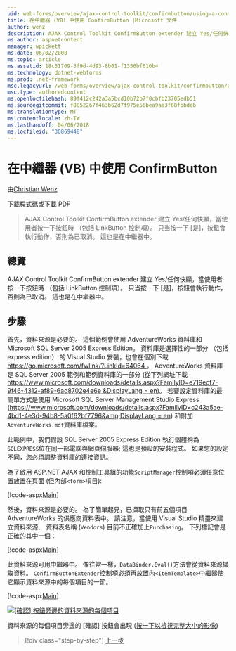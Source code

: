 ```yaml
---
uid: web-forms/overview/ajax-control-toolkit/confirmbutton/using-a-confirmbutton-in-a-repeater-vb
title: 在中繼器 (VB) 中使用 ConfirmButton |Microsoft 文件
author: wenz
description: AJAX Control Toolkit ConfirmButton extender 建立 Yes/任何快顯，當使用者按一下按鈕時 （包括 LinkButton 控制項）。 只有當是...
ms.author: aspnetcontent
manager: wpickett
ms.date: 06/02/2008
ms.topic: article
ms.assetid: 18c31709-3f9d-4d93-8b01-f1356bf610b4
ms.technology: dotnet-webforms
ms.prod: .net-framework
msc.legacyurl: /web-forms/overview/ajax-control-toolkit/confirmbutton/using-a-confirmbutton-in-a-repeater-vb
msc.type: authoredcontent
ms.openlocfilehash: 89f412c242a3a5bcd10b72b7f0cbfb23705edb51
ms.sourcegitcommit: f8852267f463b62d7f975e56bea9aa3f68fbbdeb
ms.translationtype: MT
ms.contentlocale: zh-TW
ms.lasthandoff: 04/06/2018
ms.locfileid: "30869448"
---
```

<a name="using-a-confirmbutton-in-a-repeater-vb"></a>在中繼器 (VB) 中使用 ConfirmButton
====================
由[Christian Wenz](https://github.com/wenz)

[下載程式碼](http://download.microsoft.com/download/8/6/d/86dea6c6-bb92-4fa6-aa14-f8c0f82100f5/ConfirmButton1.vb.zip)或[下載 PDF](http://download.microsoft.com/download/b/6/a/b6ae89ee-df69-4c87-9bfb-ad1eb2b23373/confirmbutton1VB.pdf)

> AJAX Control Toolkit ConfirmButton extender 建立 Yes/任何快顯，當使用者按一下按鈕時 （包括 LinkButton 控制項）。 只当按一下 [是]，按鈕會執行動作，否則為已取消。 這也是在中繼器中。


## <a name="overview"></a>總覽

AJAX Control Toolkit ConfirmButton extender 建立 Yes/任何快顯，當使用者按一下按鈕時 （包括 LinkButton 控制項）。 只当按一下 [是]，按鈕會執行動作，否則為已取消。 這也是在中繼器中。

## <a name="steps"></a>步驟

首先，資料來源是必要的。 這個範例會使用 AdventureWorks 資料庫和 Microsoft SQL Server 2005 Express Edition。 資料庫是選擇性的一部分 （包括 express edition） 的 Visual Studio 安裝，也會在個別下載[ https://go.microsoft.com/fwlink/?LinkId=64064 ](https://go.microsoft.com/fwlink/?LinkId=64064)。 AdventureWorks 資料庫是 SQL Server 2005 範例和範例資料庫的一部分 (從下列網址下載[ https://www.microsoft.com/downloads/details.aspx?FamilyID=e719ecf7-9f46-4312-af89-6ad8702e4e6e &amp;DisplayLang = en](https://www.microsoft.com/downloads/details.aspx?FamilyID=e719ecf7-9f46-4312-af89-6ad8702e4e6e&amp;DisplayLang=en))。 若要設定資料庫的最簡單方式是使用 Microsoft SQL Server Management Studio Express ([https://www.microsoft.com/downloads/details.aspx?FamilyID=c243a5ae-4bd1-4e3d-94b8-5a0f62bf7796&amp;DisplayLang = en](https://www.microsoft.com/downloads/details.aspx?FamilyID=c243a5ae-4bd1-4e3d-94b8-5a0f62bf7796&amp;DisplayLang=en)) 和附加`AdventureWorks.mdf`資料庫檔案。

此範例中，我們假設 SQL Server 2005 Express Edition 執行個體稱為`SQLEXPRESS`位在同一部電腦與網頁伺服器; 這也是預設的安裝程式。 如果您的設定不同，您必須調整資料庫的連接資訊。

為了啟用 ASP.NET AJAX 和控制工具組的功能`ScriptManager`控制項必須任意位置放置在頁面 (但內部`<form>`項目):

[!code-aspx[Main](using-a-confirmbutton-in-a-repeater-vb/samples/sample1.aspx)]

然後，資料來源是必要的。 為了簡單起見，已擷取只有前五個項目 AdventureWorks 的供應商資料表中。 請注意，當使用 Visual Studio 精靈來建立資料來源、 資料表名稱 (`Vendors`) 目前不正確加上`Purchasing`。 下列標記會是正確的其中一個：

[!code-aspx[Main](using-a-confirmbutton-in-a-repeater-vb/samples/sample2.aspx)]

此資料來源可用中繼器中。 像往常一樣，`DataBinder.Eval()`方法會從資料來源擷取資料。 `ConfirmButtonExtender`控制項必須再放置內`<ItemTemplate>`中繼器使它顯示資料來源中的每個項目的一節。

[!code-aspx[Main](using-a-confirmbutton-in-a-repeater-vb/samples/sample3.aspx)]


[![[確認] 按鈕旁邊的資料來源的每個項目](using-a-confirmbutton-in-a-repeater-vb/_static/image2.png)](using-a-confirmbutton-in-a-repeater-vb/_static/image1.png)

資料來源的每個項目旁邊的 [確認] 按鈕會出現 ([按一下以檢視完整大小的影像](using-a-confirmbutton-in-a-repeater-vb/_static/image3.png))

> [!div class="step-by-step"]
> [上一步](using-a-confirmbutton-in-a-repeater-cs.md)
